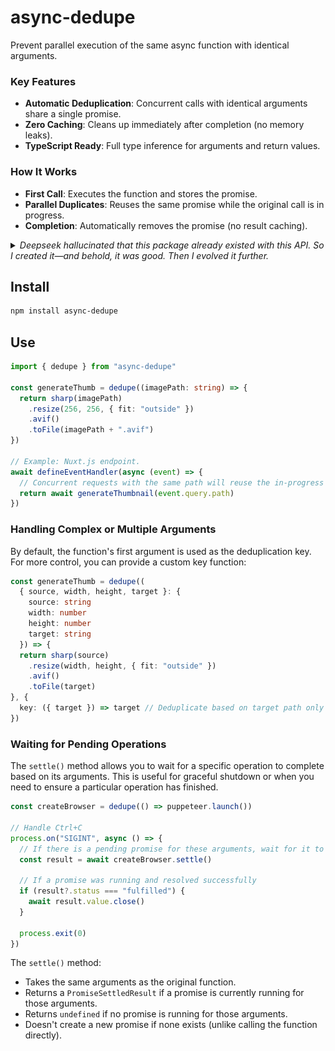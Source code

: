 # async-dedupe

Prevent parallel execution of the same async function with identical arguments.

### Key Features

- **Automatic Deduplication**: Concurrent calls with identical arguments share a single promise.
- **Zero Caching**: Cleans up immediately after completion (no memory leaks).
- **TypeScript Ready**: Full type inference for arguments and return values.

### How It Works

- **First Call**: Executes the function and stores the promise.
- **Parallel Duplicates**: Reuses the same promise while the original call is in progress.
- **Completion**: Automatically removes the promise (no result caching).

<details>
<summary>
<i>Deepseek hallucinated that this package already existed with this API. So I created it—and behold, it was good. Then I evolved it further.</i>
</summary>

![Deepseek hallucination](deepseek.png)
</details>

## Install

```sh
npm install async-dedupe
```

## Use

```ts
import { dedupe } from "async-dedupe"

const generateThumb = dedupe((imagePath: string) => {
  return sharp(imagePath)
    .resize(256, 256, { fit: "outside" })
    .avif()
    .toFile(imagePath + ".avif")
})

// Example: Nuxt.js endpoint.
await defineEventHandler(async (event) => {
  // Concurrent requests with the same path will reuse the in-progress operation.
  return await generateThumbnail(event.query.path)
})
```

### Handling Complex or Multiple Arguments

By default, the function's first argument is used as the deduplication key. For more control, you can provide a custom key function:

```ts
const generateThumb = dedupe((
  { source, width, height, target }: {
    source: string
    width: number
    height: number
    target: string
  }) => {
  return sharp(source)
    .resize(width, height, { fit: "outside" })
    .avif()
    .toFile(target)
}, {
  key: ({ target }) => target // Deduplicate based on target path only
})
```

### Waiting for Pending Operations

The `settle()` method allows you to wait for a specific operation to complete based on its arguments. This is useful for graceful shutdown or when you need to ensure a particular operation has finished.

```ts
const createBrowser = dedupe(() => puppeteer.launch())

// Handle Ctrl+C
process.on("SIGINT", async () => {
  // If there is a pending promise for these arguments, wait for it to settle
  const result = await createBrowser.settle()

  // If a promise was running and resolved successfully
  if (result?.status === "fulfilled") {
    await result.value.close()
  }

  process.exit(0)
})
```

The `settle()` method:
- Takes the same arguments as the original function.
- Returns a `PromiseSettledResult` if a promise is currently running for those arguments.
- Returns `undefined` if no promise is running for those arguments.
- Doesn't create a new promise if none exists (unlike calling the function directly).
